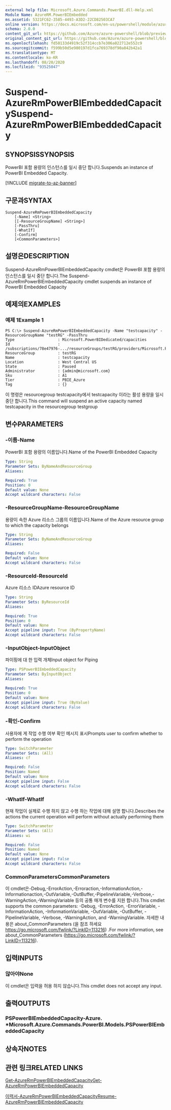 ```yaml
---
external help file: Microsoft.Azure.Commands.PowerBI.dll-Help.xml
Module Name: AzureRM.PowerBIEmbedded
ms.assetid: 5321FC62-3585-4493-A3D2-22CD82503CA7
online version: https://docs.microsoft.com/en-us/powershell/module/azurerm.powerbiembedded/suspend-azurermpowerbiembeddedcapacity
schema: 2.0.0
content_git_url: https://github.com/Azure/azure-powershell/blob/preview/src/ResourceManager/PowerBIEmbedded/Commands.PowerBI/help/Suspend-AzureRmPowerBIEmbeddedCapacity.md
original_content_git_url: https://github.com/Azure/azure-powershell/blob/preview/src/ResourceManager/PowerBIEmbedded/Commands.PowerBI/help/Suspend-AzureRmPowerBIEmbeddedCapacity.md
ms.openlocfilehash: fd50133d4919c52f314ccb7e306a022712e552c9
ms.sourcegitcommit: f599b50d5e980197d1fca769378df90a842b42a1
ms.translationtype: MT
ms.contentlocale: ko-KR
ms.lasthandoff: 08/20/2020
ms.locfileid: "93525047"
---
```

# <span data-ttu-id="31e68-101">Suspend-AzureRmPowerBIEmbeddedCapacity</span><span class="sxs-lookup"><span data-stu-id="31e68-101">Suspend-AzureRmPowerBIEmbeddedCapacity</span></span>

## <span data-ttu-id="31e68-102">SYNOPSIS</span><span class="sxs-lookup"><span data-stu-id="31e68-102">SYNOPSIS</span></span>
<span data-ttu-id="31e68-103">PowerBI 포함 용량의 인스턴스를 일시 중단 합니다.</span><span class="sxs-lookup"><span data-stu-id="31e68-103">Suspends an instance of PowerBI Embedded Capacity.</span></span>

[!INCLUDE [migrate-to-az-banner](../../includes/migrate-to-az-banner.md)]

## <span data-ttu-id="31e68-104">구문과</span><span class="sxs-lookup"><span data-stu-id="31e68-104">SYNTAX</span></span>

```
Suspend-AzureRmPowerBIEmbeddedCapacity 
    [-Name] <String> 
    [[-ResourceGroupName] <String>] 
    [-PassThru] 
    [-WhatIf]
    [-Confirm] 
    [<CommonParameters>]
```

## <span data-ttu-id="31e68-105">설명은</span><span class="sxs-lookup"><span data-stu-id="31e68-105">DESCRIPTION</span></span>
<span data-ttu-id="31e68-106">Suspend-AzureRmPowerBIEmbeddedCapacity cmdlet은 PowerBI 포함 용량의 인스턴스를 일시 중단 합니다.</span><span class="sxs-lookup"><span data-stu-id="31e68-106">The Suspend-AzureRmPowerBIEmbeddedCapacity cmdlet suspends an instance of PowerBI Embedded Capacity</span></span>

## <span data-ttu-id="31e68-107">예제의</span><span class="sxs-lookup"><span data-stu-id="31e68-107">EXAMPLES</span></span>

### <span data-ttu-id="31e68-108">예제 1</span><span class="sxs-lookup"><span data-stu-id="31e68-108">Example 1</span></span>
```
PS C:\> Suspend-AzureRmPowerBIEmbeddedCapacity -Name "testcapacity" -ResourceGroupName "testRG" -PassThru
Type                   : Microsoft.PowerBIDedicated/capacities
Id                     : /subscriptions/78e47976-.../resourceGroups/testRG/providers/Microsoft.PowerBIDedicated/capacities/testcapacity
ResourceGroup          : testRG
Name                   : testcapacity
Location               : West Central US
State                  : Paused
Administrator          : {admin@microsoft.com}
Sku                    : A1
Tier                   : PBIE_Azure
Tag                    : {}
```

<span data-ttu-id="31e68-109">이 명령은 resourcegroup testcapacity에서 testcapacity 이라는 활성 용량을 일시 중단 합니다.</span><span class="sxs-lookup"><span data-stu-id="31e68-109">This command will suspend an active capacity named testcapacity in the resourcegroup testgroup</span></span>

## <span data-ttu-id="31e68-110">변수</span><span class="sxs-lookup"><span data-stu-id="31e68-110">PARAMETERS</span></span>

### <span data-ttu-id="31e68-111">-이름</span><span class="sxs-lookup"><span data-stu-id="31e68-111">-Name</span></span>
<span data-ttu-id="31e68-112">PowerBI 포함 용량의 이름입니다.</span><span class="sxs-lookup"><span data-stu-id="31e68-112">Name of the PowerBI Embedded Capacity</span></span>

```yaml
Type: String
Parameter Sets: ByNameAndResourceGroup
Aliases: 

Required: True
Position: 0
Default value: None
Accept wildcard characters: False
```

### <span data-ttu-id="31e68-113">-ResourceGroupName</span><span class="sxs-lookup"><span data-stu-id="31e68-113">-ResourceGroupName</span></span>
<span data-ttu-id="31e68-114">용량이 속한 Azure 리소스 그룹의 이름입니다.</span><span class="sxs-lookup"><span data-stu-id="31e68-114">Name of the Azure resource group to which the capacity belongs</span></span>

```yaml
Type: String
Parameter Sets: ByNameAndResourceGroup
Aliases: 

Required: False
Default value: None
Accept wildcard characters: False
```

### <span data-ttu-id="31e68-115">-ResourceId</span><span class="sxs-lookup"><span data-stu-id="31e68-115">-ResourceId</span></span>
<span data-ttu-id="31e68-116">Azure 리소스 ID</span><span class="sxs-lookup"><span data-stu-id="31e68-116">Azure resource ID</span></span>

```yaml
Type: String
Parameter Sets: ByResourceId
Aliases: 

Required: True
Position: 0
Default value: None
Accept pipeline input: True (ByPropertyName)
Accept wildcard characters: False
```

### <span data-ttu-id="31e68-117">-InputObject</span><span class="sxs-lookup"><span data-stu-id="31e68-117">-InputObject</span></span>
<span data-ttu-id="31e68-118">파이핑에 대 한 입력 개체</span><span class="sxs-lookup"><span data-stu-id="31e68-118">Input object for Piping</span></span>

```yaml
Type: PSPowerBIEmbeddedCapacity
Parameter Sets: ByInputObject
Aliases: 

Required: True
Position: 0
Default value: None
Accept pipeline input: True (ByValue)
Accept wildcard characters: False
```

### <span data-ttu-id="31e68-119">-확인</span><span class="sxs-lookup"><span data-stu-id="31e68-119">-Confirm</span></span>
<span data-ttu-id="31e68-120">사용자에 게 작업 수행 여부 확인 메시지 표시</span><span class="sxs-lookup"><span data-stu-id="31e68-120">Prompts user to confirm whether to perform the operation</span></span>

```yaml
Type: SwitchParameter
Parameter Sets: (All)
Aliases: cf

Required: False
Position: Named
Default value: None
Accept pipeline input: False
Accept wildcard characters: False
```

### <span data-ttu-id="31e68-121">-WhatIf</span><span class="sxs-lookup"><span data-stu-id="31e68-121">-WhatIf</span></span>
<span data-ttu-id="31e68-122">현재 작업이 실제로 수행 하지 않고 수행 하는 작업에 대해 설명 합니다.</span><span class="sxs-lookup"><span data-stu-id="31e68-122">Describes the actions the current operation will perform without actually performing them</span></span>

```yaml
Type: SwitchParameter
Parameter Sets: (All)
Aliases: wi

Required: False
Position: Named
Default value: None
Accept pipeline input: False
Accept wildcard characters: False
```

### <span data-ttu-id="31e68-123">CommonParameters</span><span class="sxs-lookup"><span data-stu-id="31e68-123">CommonParameters</span></span>
<span data-ttu-id="31e68-124">이 cmdlet은-Debug,-ErrorAction,-Erroraction,-InformationAction,-Informationaction,-OutVariable,-OutBuffer,-PipelineVariable,-Verbose,-WarningAction,-WarningVariable 등의 공통 매개 변수를 지원 합니다.</span><span class="sxs-lookup"><span data-stu-id="31e68-124">This cmdlet supports the common parameters: -Debug, -ErrorAction, -ErrorVariable, -InformationAction, -InformationVariable, -OutVariable, -OutBuffer, -PipelineVariable, -Verbose, -WarningAction, and -WarningVariable.</span></span> <span data-ttu-id="31e68-125">자세한 내용은 about_CommonParameters (을 참조 하세요 https://go.microsoft.com/fwlink/?LinkID=113216) .</span><span class="sxs-lookup"><span data-stu-id="31e68-125">For more information, see about_CommonParameters (https://go.microsoft.com/fwlink/?LinkID=113216).</span></span>

## <span data-ttu-id="31e68-126">입력</span><span class="sxs-lookup"><span data-stu-id="31e68-126">INPUTS</span></span>

### <span data-ttu-id="31e68-127">않아야</span><span class="sxs-lookup"><span data-stu-id="31e68-127">None</span></span>
<span data-ttu-id="31e68-128">이 cmdlet은 입력을 허용 하지 않습니다.</span><span class="sxs-lookup"><span data-stu-id="31e68-128">This cmdlet does not accept any input.</span></span>

## <span data-ttu-id="31e68-129">출력</span><span class="sxs-lookup"><span data-stu-id="31e68-129">OUTPUTS</span></span>

### <span data-ttu-id="31e68-130">PSPowerBIEmbeddedCapacity-Azure. \*</span><span class="sxs-lookup"><span data-stu-id="31e68-130">Microsoft.Azure.Commands.PowerBI.Models.PSPowerBIEmbeddedCapacity</span></span>

## <span data-ttu-id="31e68-131">상속자</span><span class="sxs-lookup"><span data-stu-id="31e68-131">NOTES</span></span>

## <span data-ttu-id="31e68-132">관련 링크</span><span class="sxs-lookup"><span data-stu-id="31e68-132">RELATED LINKS</span></span>

[<span data-ttu-id="31e68-133">Get-AzureRmPowerBIEmbeddedCapacity</span><span class="sxs-lookup"><span data-stu-id="31e68-133">Get-AzureRmPowerBIEmbeddedCapacity</span></span>](./Get-AzureRmPowerBIEmbeddedCapacity.md)

[<span data-ttu-id="31e68-134">이력서-AzureRmPowerBIEmbeddedCapacity</span><span class="sxs-lookup"><span data-stu-id="31e68-134">Resume-AzureRmPowerBIEmbeddedCapacity</span></span>](./Resume-AzureRmPowerBIEmbeddedCapacity.md)

